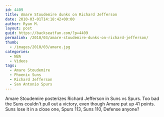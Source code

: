 ```yaml
---
id: 4409
title: Amare Stoudemire dunks on Richard Jefferson
date: 2010-03-01T14:18:42+00:00
author: Ryan M.
layout: post
guid: https://backseatfan.com/?p=4409
permalink: /2010/03/amare-stoudemire-dunks-on-richard-jefferson/
thumb:
  - /images/2010/03/amare.jpg
categories:
  - NBA
  - Videos
tags:
  - Amare Stoudemire
  - Phoenix Suns
  - Richard Jefferson
  - San Antonio Spurs
---
```


<div class="entry">
  <p>
  </p>

  <p>
    Amare Stoudemire posterizes Richard Jefferson in Suns vs Spurs. Too bad the Suns couldn't pull out a victory, even though Amare put up 41 points. Suns lose it in a close one, Spurs 113, Suns 110, Defense anyone?
  </p>
</div>
